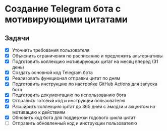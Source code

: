 # Создание Telegram бота с мотивирующими цитатами

## Задачи

- [x] Уточнить требования пользователя
- [x] Объяснить ограничения по расписанию и предложить альтернативы
- [x] Подготовить коллекцию мотивирующих цитат на месяц вперед (31 день)
- [x] Создать основной код Telegram бота
- [x] Реализовать функционал отправки цитат по дням
- [x] Подготовить инструкцию по настройке GitHub Actions для запуска бота
- [x] Подготовить документацию по использованию бота
- [x] Отправить готовый код и инструкции пользователю
- [x] Расширить коллекцию цитат до 365 дней с эмодзи и акцентом на мотивацию к действиям
- [x] Обновить код бота для поддержки годового цикла цитат
- [ ] Отправить обновленный код и инструкции пользователю
